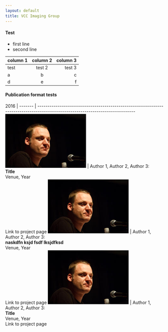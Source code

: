 ```yaml
---
layout: default
title: VCC Imaging Group
---
```


#### Test
- first line
- second line

column 1 | column 2 | column 3
-------- | :--------: | --------:
test | test 2 | test 3
a| b | c
d | e | f


#### Publication format tests

2016 | 
------- | ------------------------------------------------------------------------------------------------------------------------------
![wh](Images/heidrich.jpg) |  Author 1, Author 2, Author 3:<br>**Title**<br>Venue, Year<br>Link to project page
![wh](Images/heidrich.jpg) |  Author 1, Author 2, Author 3:<br>**naskdfn ksjd fsdf lksjdfksd**<br>Venue, Year<br>Link to project page
![wh](Images/heidrich.jpg) |  Author 1, Author 2, Author 3:<br>**Title**<br>Venue, Year<br>Link to project page


